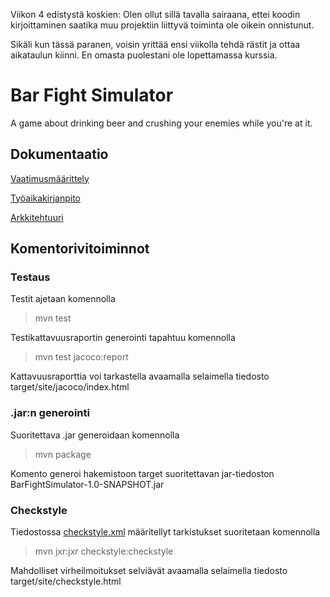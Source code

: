 Viikon 4 edistystä koskien: Olen ollut sillä tavalla sairaana, ettei koodin kirjoittaminen saatika muu projektiin liittyvä toiminta ole oikein onnistunut.

Sikäli kun tässä paranen, voisin yrittää ensi viikolla tehdä rästit ja ottaa aikataulun kiinni. En omasta puolestani ole lopettamassa kurssia.

# Bar Fight Simulator

A game about drinking beer and crushing your enemies while you're at it.


## Dokumentaatio

[Vaatimusmäärittely](https://github.com/maqqe/otm-harjoitustyo/blob/master/dokumentaatio/vaatimusmaarittely.md)

[Työaikakirjanpito](https://github.com/maqqe/otm-harjoitustyo/blob/master/dokumentaatio/tuntikirjanpito.md)

[Arkkitehtuuri](https://github.com/maqqe/otm-harjoitustyo/blob/master/dokumentaatio/arkkitehtuuri.md)

## Komentorivitoiminnot

### Testaus

Testit ajetaan komennolla

>  mvn test

Testikattavuusraportin generointi tapahtuu komennolla

> mvn test jacoco:report

Kattavuusraporttia voi tarkastella avaamalla selaimella tiedosto target/site/jacoco/index.html

### .jar:n generointi

Suoritettava .jar generoidaan komennolla

> mvn package

Komento generoi hakemistoon target suoritettavan jar-tiedoston BarFightSimulator-1.0-SNAPSHOT.jar

### Checkstyle

Tiedostossa [checkstyle.xml](https://github.com/maqqe/otm-harjoitustyo/blob/master/BarFightSimulator/checkstyle.xml) määritellyt tarkistukset suoritetaan komennolla

> mvn jxr:jxr checkstyle:checkstyle

Mahdolliset virheilmoitukset selviävät avaamalla selaimella tiedosto target/site/checkstyle.html
